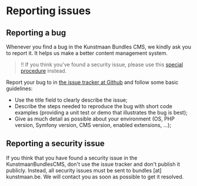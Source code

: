 # Reporting issues

## Reporting a bug

Whenever you find a bug in the Kunstmaan Bundles CMS, we kindly ask you to report it. It helps us make a better content management system.

> !! If you think you've found a security issue, please use this [special procedure](#reporting-a-security-issue) instead.

Report your bug to in [the issue tracker at Github](https://github.com/Kunstmaan/KunstmaanBundlesCMS/issues) and follow some basic guidelines:

* Use the title field to clearly describe the issue;
* Describe the steps needed to reproduce the bug with short code examples
  (providing a unit test or demo that illustrates the bug is best);
* Give as much detail as possible about your environment (OS, PHP version,
  Symfony version, CMS version, enabled extensions, ...);

## Reporting a security issue

If you think that you have found a security issue in the KunstmaanBundlesCMS, don't use the issue tracker and don't publish it publicly. Instead, all security issues must be sent to bundles [at] kunstmaan.be. We will contact you as soon as possible to get it resolved.
